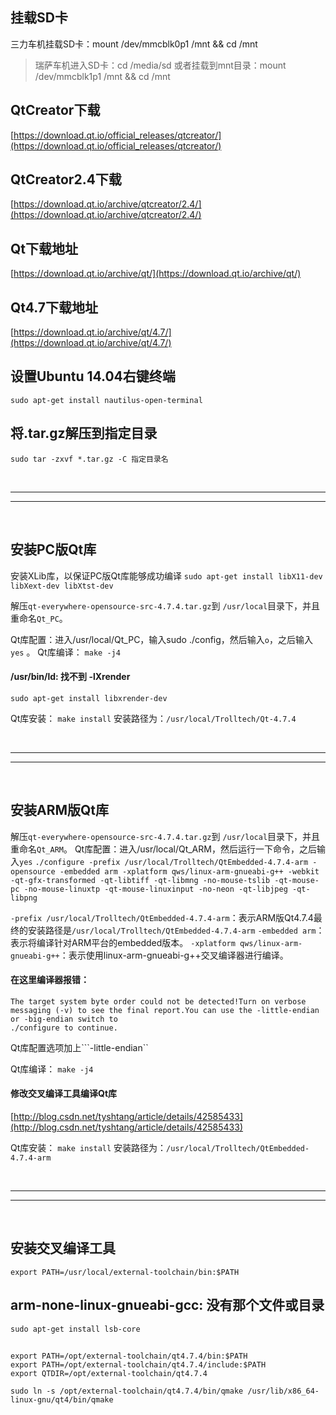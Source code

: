 ## 挂载SD卡
三力车机挂载SD卡：mount /dev/mmcblk0p1 /mnt && cd /mnt
>瑞萨车机进入SD卡：cd /media/sd
>或者挂载到mnt目录：mount /dev/mmcblk1p1 /mnt && cd /mnt


## QtCreator下载
[https://download.qt.io/official_releases/qtcreator/](https://download.qt.io/official_releases/qtcreator/)


## QtCreator2.4下载
[https://download.qt.io/archive/qtcreator/2.4/](https://download.qt.io/archive/qtcreator/2.4/)


## Qt下载地址
[https://download.qt.io/archive/qt/](https://download.qt.io/archive/qt/)


## Qt4.7下载地址
[https://download.qt.io/archive/qt/4.7/](https://download.qt.io/archive/qt/4.7/)


## 设置Ubuntu 14.04右键终端
``` sudo apt-get install nautilus-open-terminal ```


## 将.tar.gz解压到指定目录
``` sudo tar -zxvf *.tar.gz -C 指定目录名 ```

<br>
<hr>
<hr>
<br>

## 安装PC版Qt库
安装XLib库，以保证PC版Qt库能够成功编译
```	sudo apt-get install libX11-dev libXext-dev libXtst-dev	```

解压``qt-everywhere-opensource-src-4.7.4.tar.gz``到 ``/usr/local``目录下，并且重命名``Qt_PC``。

Qt库配置：进入/usr/local/Qt_PC，输入sudo ./config，然后输入`` o ``，之后输入`` yes `` 。
Qt库编译： `` make -j4 ``

#### /usr/bin/ld: 找不到 -lXrender
``` sudo apt-get install libxrender-dev ```


Qt库安装： `` make install ``
安装路径为：`` /usr/local/Trolltech/Qt-4.7.4 ``


<br>
<hr>
<hr>
<br>

## 安装ARM版Qt库
解压``qt-everywhere-opensource-src-4.7.4.tar.gz``到 ``/usr/local``目录下，并且重命名``Qt_ARM``。
Qt库配置：进入/usr/local/Qt_ARM，然后运行一下命令，之后输入``yes``
``` ./configure -prefix /usr/local/Trolltech/QtEmbedded-4.7.4-arm -opensource -embedded arm -xplatform qws/linux-arm-gnueabi-g++ -webkit -qt-gfx-transformed -qt-libtiff -qt-libmng -no-mouse-tslib -qt-mouse-pc -no-mouse-linuxtp -qt-mouse-linuxinput -no-neon -qt-libjpeg -qt-libpng ```

``-prefix /usr/local/Trolltech/QtEmbedded-4.7.4-arm``：表示ARM版Qt4.7.4最终的安装路径是``/usr/local/Trolltech/QtEmbedded-4.7.4-arm``
``-embedded arm``：表示将编译针对ARM平台的embedded版本。
``-xplatform qws/linux-arm-gnueabi-g++``：表示使用linux-arm-gnueabi-g++交叉编译器进行编译。

#### 在这里编译器报错：
    The target system byte order could not be detected!Turn on verbose messaging (-v) to see the final report.You can use the -little-endian or -big-endian switch to
    ./configure to continue.

Qt库配置选项加上```-little-endian``

Qt库编译： `` make -j4 ``
#### 修改交叉编译工具编译Qt库
[http://blog.csdn.net/tyshtang/article/details/42585433](http://blog.csdn.net/tyshtang/article/details/42585433)

Qt库安装： `` make install ``
安装路径为：`` /usr/local/Trolltech/QtEmbedded-4.7.4-arm ``

<br>
<hr>
<hr>
<br>


## 安装交叉编译工具
``` export PATH=/usr/local/external-toolchain/bin:$PATH ```

## arm-none-linux-gnueabi-gcc: 没有那个文件或目录
``` sudo apt-get install lsb-core ```


##
```
export PATH=/opt/external-toolchain/qt4.7.4/bin:$PATH
export PATH=/opt/external-toolchain/qt4.7.4/include:$PATH
export QTDIR=/opt/external-toolchain/qt4.7.4

sudo ln -s /opt/external-toolchain/qt4.7.4/bin/qmake /usr/lib/x86_64-linux-gnu/qt4/bin/qmake
```